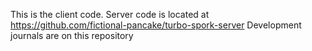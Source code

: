 This is the client code. Server code is located at https://github.com/fictional-pancake/turbo-spork-server
Development journals are on this repository
